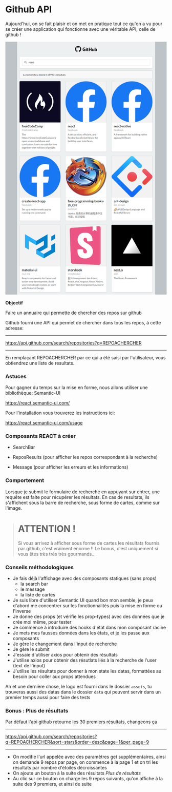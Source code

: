 # Github API

Aujourd'hui, on se fait plaisir et on met en pratique tout ce qu'on a vu pour se créer une application qui fonctionne avec une véritable API, celle de github !

![resultat](./resultat.png)

**Objectif**

Faire un annuaire qui permette de chercher des repos sur github

Github fourni une API qui permet de chercher dans tous les repos, à cette adresse:

***

https://api.github.com/search/repositories?q=REPOACHERCHER

***

En remplaçant REPOACHERCHER par ce qui a été saisi par l'utilisateur, vous obtiendrez une liste de resultats.

### Astuces

Pour gagner du temps sur la mise en forme, nous allons utiliser une bibliothèque: Semantic-UI

https://react.semantic-ui.com/

Pour l'installation vous trouverez les instructions ici:

https://react.semantic-ui.com/usage


### Composants REACT à créer

* SearchBar

* ReposResults (pour afficher les repos correspondant à la recherche)

* Message (pour afficher les erreurs et les informations)

### Comportement

Lorsque je submit le formulaire de recherche en appuyant sur entrer, une requête est faite pour récupérer les résultats. En cas de resultats, ils s'affichent sous la barre de recherche, sous forme de cartes, comme sur l'image.

> # ATTENTION !
> Si vous arrivez à afficher sous forme de cartes les résultats fournis par github, c'est vraiment énorme !!
> Le bonus, c'est uniquement si vous êtes très très très gourmands...

### Conseils méthodologiques

* Je fais déjà l'affichage avec des composants statiques (sans props)
  * la search bar
  * le message
  * la liste de cartes
* Je suis libre d'utiliser Semantic UI quand bon mon semble, je peux d'abord me concentrer sur les fonctionnalités puis la mise en forme ou l'inverse
* Je donne des props (et vérifie les prop-types) avec des données que je crée moi même, pour tester
* Je commence à introduire des hooks d'état dans mon composant racine
* Je mets mes fausses données dans les états, et je les passe aux composants
* Je gère le changement dans l'input de recherche
* Je gère le submit
* J'essaie d'utiliser axios pour obtenir des résultats
* J'utilise axios pour obtenir des résutlats liés à la recherche de l'user (text de l'input)
* J'utilise les résultats pour donner à mon state les datas, formattées au besoin pour coller aux props attendues

Ah et une dernière chose, le logo est fourni dans le dossier `assets`, tu trouveras aussi des datas dans le dossier `data` qui peuvent servir dans un premier temps aussi pour faire des tests

### Bonus : Plus de résultats

Par défaut l'api github retourne les 30 premiers résultats, changeons ça

***

https://api.github.com/search/repositories?q=REPOACHERCHER&sort=stars&order=desc&page=1&per_page=9

***

- On modifie l'url appelée avec des paramètres get supplémentaires, ainsi on demande 9 repos par page, on commence à la page 1 et on tri les résultats par nombre d'étoiles décroissantes
- On ajoute un bouton à la suite des résultats _Plus de résultats_
- Au clic sur ce bouton on charge les 9 repos suivants, qu'on affiche à la suite des 9 premiers, et ainsi de suite
